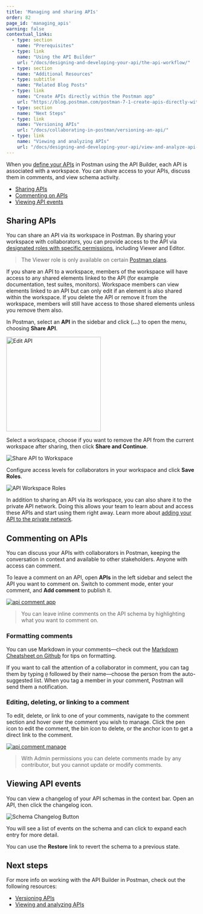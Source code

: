 ```yaml
---
title: 'Managing and sharing APIs'
order: 82
page_id: 'managing_apis'
warning: false
contextual_links:
  - type: section
    name: "Prerequisites"
  - type: link
    name: "Using the API Builder"
    url: "/docs/designing-and-developing-your-api/the-api-workflow/"
  - type: section
    name: "Additional Resources"
  - type: subtitle
    name: "Related Blog Posts"
  - type: link
    name: "Create APIs directly within the Postman app"
    url: "https://blog.postman.com/postman-7-1-create-apis-directly-within-the-postman-app/"
  - type: section
    name: "Next Steps"
  - type: link
    name: "Versioning APIs"
    url: "/docs/collaborating-in-postman/versioning-an-api/"
  - type: link
    name: "Viewing and analyzing APIs"
    url: "/docs/designing-and-developing-your-api/view-and-analyze-api-reports/"
---
```


When you [define your APIs](/docs/designing-and-developing-your-api/the-api-workflow/) in Postman using the API Builder, each API is associated with a workspace. You can share access to your APIs, discuss them in comments, and view schema activity.

- [Sharing APIs](#sharing-apis)
- [Commenting on APIs](#commenting-on-apis)
- [Viewing API events](#viewing-api-events)

## Sharing APIs

You can share an API via its workspace in Postman. By sharing your workspace with collaborators, you can provide access to the API via [designated roles with specific permissions](/docs/collaborating-in-postman/roles-and-permissions/), including Viewer and Editor.

> The Viewer role is only available on certain [Postman plans](https://www.postman.com/pricing).

If you share an API to a workspace, members of the workspace will have access to any shared elements linked to the API (for example documentation, test suites, monitors). Workspace members can view elements linked to an API but can only edit if an element is also shared within the workspace. If you delete the API or remove it from the workspace, members will still have access to those shared elements unless you remove them also.

In Postman, select an __API__ in the sidebar and click (__...__) to open the menu, choosing **Share API**.

<img alt="Edit API" src="https://assets.postman.com/postman-docs/v8-more-actions.jpg" width="250px"/>

Select a workspace, choose if you want to remove the API from the current workspace after sharing, then click __Share and Continue__.

![Share API to Workspace](https://assets.postman.com/postman-docs/v8-managing-share-api.jpg)

Configure access levels for collaborators in your workspace and click __Save Roles__.

![API Workspace Roles](https://assets.postman.com/postman-docs/v8-managing-workspace-roles.jpg)

In addition to sharing an API via its workspace, you can also share it to the private API network. Doing this allows your team to learn about and access these APIs and start using them right away. Learn more about [adding your API to the private network](/docs/collaborating-in-postman/adding-private-network/).

## Commenting on APIs

You can discuss your APIs with collaborators in Postman, keeping the conversation in context and available to other stakeholders. Anyone with access can comment.

To leave a comment on an API, open __APIs__ in the left sidebar and select the API you want to comment on. Switch to comment mode, enter your comment, and **Add comment** to publish it.

[![api comment app](https://assets.postman.com/postman-docs/v8-managing-add-comment.gif)](https://assets.postman.com/postman-docs/v8-managing-add-comment.gif)

> You can leave inline comments on the API schema by highlighting what you want to comment on.

### Formatting comments

You can use Markdown in your comments—check out the [Markdown Cheatsheet on Github](https://github.com/adam-p/markdown-here/wiki/Markdown-Cheatsheet) for tips on formatting.

If you want to call the attention of a collaborator in comment, you can tag them by typing `@` followed by their name—choose the person from the auto-suggested list. When you tag a member in your comment, Postman will send them a notification.

### Editing, deleting, or linking to a comment

To edit, delete, or link to one of your comments, navigate to the comment section and hover over the comment you wish to manage. Click the pen icon to edit the comment, the bin icon to delete, or the anchor icon to get a direct link to the comment.

[![api comment manage](https://assets.postman.com/postman-docs/v8-managing-comment-actions.jpg)](https://assets.postman.com/postman-docs/v8-managing-comment-actions.jpg)

> With Admin permissions you can delete comments made by any contributor, but you cannot update or modify comments.

## Viewing API events

You can view a changelog of your API schemas in the context bar. Open an API, then click the changelog icon.

![Schema Changelog Button](https://assets.postman.com/postman-docs/v8-managing-changelog.jpg)

You will see a list of events on the schema and can click to expand each entry for more detail.

You can use the __Restore__ link to revert the schema to a previous state.

## Next steps

For more info on working with the API Builder in Postman, check out the following resources:

- [Versioning APIs](/docs/collaborating-in-postman/versioning-an-api/)
- [Viewing and analyzing APIs](/docs/designing-and-developing-your-api/view-and-analyze-api-reports/)
